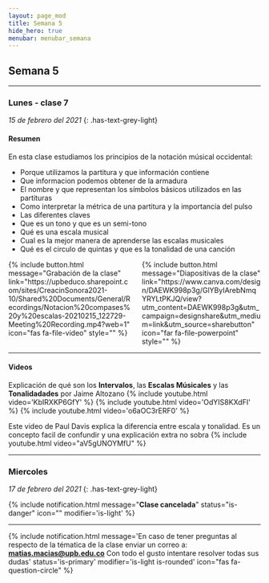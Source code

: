 ```yaml
---
layout: page_mod
title: Semana 5
hide_hero: true
menubar: menubar_semana
---
```


## Semana 5

---

### Lunes - clase 7

<!-- ignore-prettier-start -->

_15 de febrero del 2021_
{: .has-text-grey-light}

<!-- ignore-prettier-end -->

#### Resumen

En esta clase estudiamos los principios de la notación músical occidental:

- Porque utilizamos la partitura y que información contiene
- Que informacion podemos obtener de la armadura
- El nombre y que representan los símbolos básicos utilizados en las partituras
- Como interpretar la métrica de una partitura y la importancia del pulso
- Las diferentes claves
- Que es un tono y que es un semi-tono
- Qué es una escala musical
- Cual es la mejor manera de aprenderse las escalas musicales
- Qué es el circulo de quintas y que es la tonalidad de una canción

<div class='columns'>
    <div class='column'>
    {% include button.html
message="Grabación de la clase"
link="https://upbeduco.sharepoint.com/sites/CreacinSonora2021-10/Shared%20Documents/General/Recordings/Notacion%20compases%20y%20escalas-20210215_122729-Meeting%20Recording.mp4?web=1"
icon="fas fa-file-video"
style=""
%}
    </div>
    <div class='column'>
    {% include button.html
message="Diapositivas de la clase"
link="https://www.canva.com/design/DAEWK998p3g/GlYByIArebNmqYRYLtPKJQ/view?utm_content=DAEWK998p3g&utm_campaign=designshare&utm_medium=link&utm_source=sharebutton"
icon="far fa-file-powerpoint"
style=""
%}
    </div>
</div>

---

#### Videos

Explicación de qué son los **Intervalos**, las **Escalas Músicales** y las **Tonalidadades** por Jaime Altozano
{% include youtube.html video='KbIRXKP6GfY' %}
{% include youtube.html video='OdYIS8KXdFI' %}
{% include youtube.html video='o6aOC3rERF0' %}

Este video de Paul Davis explica la diferencia entre escala y tonalidad. Es un concepto facil de confundir y una explicación extra no sobra
{% include youtube.html video="aV5gUNOYMfU" %}

<!-- #### Bibliografia -->

---

### Miercoles

<!-- ignore-prettier-start -->

_17 de febrero del 2021_
{: .has-text-grey-light}

<!-- ignore-prettier-end -->

{% include notification.html
message="**Clase cancelada**"
status="is-danger"
icon=""
modifier='is-light'
%}

---

{% include notification.html
message='En caso de tener preguntas al respecto de la tématica de la clase enviar un correo a: **matias.macias@upb.edu.co**
Con todo el gusto intentare resolver todas sus dudas'
status='is-primary'
modifier='is-light is-rounded'
icon="fas fa-question-circle"
%}
